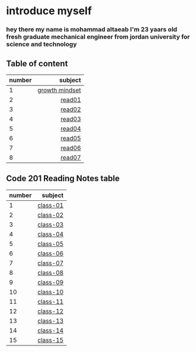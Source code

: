 # introduce myself 
### hey there my name is mohammad altaeab I'm 23 yaars old fresh graduate mechanical engineer from jordan university for science and technology
## Table of content
|number|subject                         |
| :--- |                           ---: |
|1     |[growth mindset](growth_mindset)|
|     2|[read01](read01)                |
|3     |[read02](read02)                |
|4     |[read03](read03)                |
|5     |[read04](read04)                |
|6     |[read05](read05)                |
|7     |[read06](read06)                |
|8     |[read07](read07)                |    


## Code 201 Reading Notes table
|number|subject              |
| :--- |               ---:  |
|1     |[class-01](https://mohammad-altaeab.github.io/reading-notes/Code-201-Reading-Notes.md/class-01.md) |
|2     |[class-02](https://mohammad-altaeab.github.io/reading-notes/Code-201-Reading-Notes.md/class-02.md) |
|3     |[class-03](https://mohammad-altaeab.github.io/reading-notes/Code-201-Reading-Notes.md/class-03.md) |  
|4     |[class-04](https://mohammad-altaeab.github.io/reading-notes/Code-201-Reading-Notes.md/class-04.md) |
|5     |[class-05](https://mohammad-altaeab.github.io/reading-notes/Code-201-Reading-Notes.md/class-05.md)         |
|6     |[class-06](https://mohammad-altaeab.github.io/reading-notes/Code-201-Reading-Notes.md/class-06.md)         | 
|7     |[class-07](https://mohammad-altaeab.github.io/reading-notes/Code-201-Reading-Notes.md/class-07.md)         |
|8     |[class-08](https://mohammad-altaeab.github.io/reading-notes/Code-201-Reading-Notes.md/class-08.md)         | 
|9     |[class-09](https://mohammad-altaeab.github.io/reading-notes/Code-201-Reading-Notes.md/class-09.md)         |
|10    |[class-10]()         |
|11    |[class-11]()         |
| 12   |[class-12]()         |
|    13|[class-13]()         |
|    14|[class-14]()         |
|    15|[class-15]()         |

